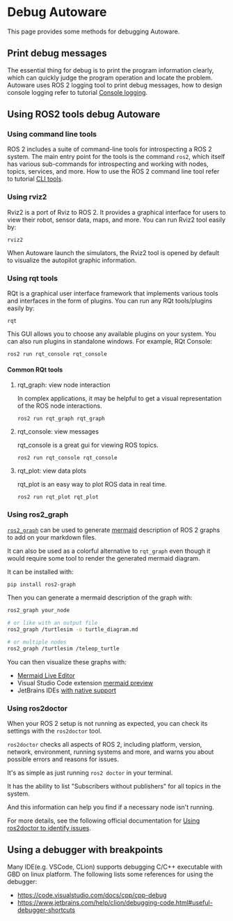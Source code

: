 # Debug Autoware

This page provides some methods for debugging Autoware.

## Print debug messages

The essential thing for debug is to print the program information clearly, which can quickly judge the program operation and locate the problem. Autoware uses ROS 2 logging tool to print debug messages, how to design console logging refer to tutorial [Console logging](../../contributing/coding-guidelines/ros-nodes/console-logging.md).

## Using ROS2 tools debug Autoware

### Using command line tools

ROS 2 includes a suite of command-line tools for introspecting a ROS 2 system. The main entry point for the tools is the command `ros2`, which itself has various sub-commands for introspecting and working with nodes, topics, services, and more. How to use the ROS 2 command line tool refer to tutorial [CLI tools](http://docs.ros.org/en/galactic/Tutorials/Beginner-CLI-Tools.html).

### Using rviz2

Rviz2 is a port of Rviz to ROS 2. It provides a graphical interface for users to view their robot, sensor data, maps, and more. You can run Rviz2 tool easily by:

```console
rviz2
```

When Autoware launch the simulators, the Rviz2 tool is opened by default to visualize the autopilot graphic information.

### Using rqt tools

RQt is a graphical user interface framework that implements various tools and interfaces in the form of plugins. You can run any RQt tools/plugins easily by:

```console
rqt
```

This GUI allows you to choose any available plugins on your system. You can also run plugins in standalone windows. For example, RQt Console:

```console
ros2 run rqt_console rqt_console
```

#### Common RQt tools

1. rqt_graph: view node interaction

   In complex applications, it may be helpful to get a visual representation of the ROS node interactions.

   ```console
   ros2 run rqt_graph rqt_graph
   ```

2. rqt_console: view messages

   rqt_console is a great gui for viewing ROS topics.

   ```console
   ros2 run rqt_console rqt_console
   ```

3. rqt_plot: view data plots

   rqt_plot is an easy way to plot ROS data in real time.

   ```console
   ros2 run rqt_plot rqt_plot
   ```

### Using ros2_graph

[`ros2_graph`](https://github.com/kiwicampus/ros2_graph) can be used to generate [mermaid](https://mermaid.js.org/#/) description of ROS 2 graphs to add on your markdown files.

It can also be used as a colorful alternative to `rqt_graph` even though it would require some tool to render the generated mermaid diagram.

It can be installed with:

```bash
pip install ros2-graph
```

Then you can generate a mermaid description of the graph with:

```bash
ros2_graph your_node

# or like with an output file
ros2_graph /turtlesim -o turtle_diagram.md

# or multiple nodes
ros2_graph /turtlesim /teleop_turtle
```

You can then visualize these graphs with:

- [Mermaid Live Editor](https://mermaid-js.github.io/mermaid-live-editor/)
- Visual Studio Code extension [mermaid preview](https://marketplace.visualstudio.com/items?itemName=vstirbu.vscode-mermaid-preview)
- JetBrains IDEs [with native support](https://www.jetbrains.com/go/guide/tips/mermaid-js-support-in-markdown/)

### Using ros2doctor

When your ROS 2 setup is not running as expected, you can check its settings with the `ros2doctor` tool.

`ros2doctor` checks all aspects of ROS 2, including platform, version, network, environment, running systems and more, and warns you about possible errors and reasons for issues.

It's as simple as just running `ros2 doctor` in your terminal.

It has the ability to list "Subscribers without publishers" for all topics in the system.

And this information can help you find if a necessary node isn't running.

For more details, see the following official documentation for [Using ros2doctor to identify issues](https://docs.ros.org/en/rolling/Tutorials/Beginner-Client-Libraries/Getting-Started-With-Ros2doctor.html).

## Using a debugger with breakpoints

Many IDE(e.g. VSCode, CLion) supports debugging C/C++ executable with GBD on linux platform. The following lists some references for using the debugger:

- <https://code.visualstudio.com/docs/cpp/cpp-debug>
- <https://www.jetbrains.com/help/clion/debugging-code.html#useful-debugger-shortcuts>
